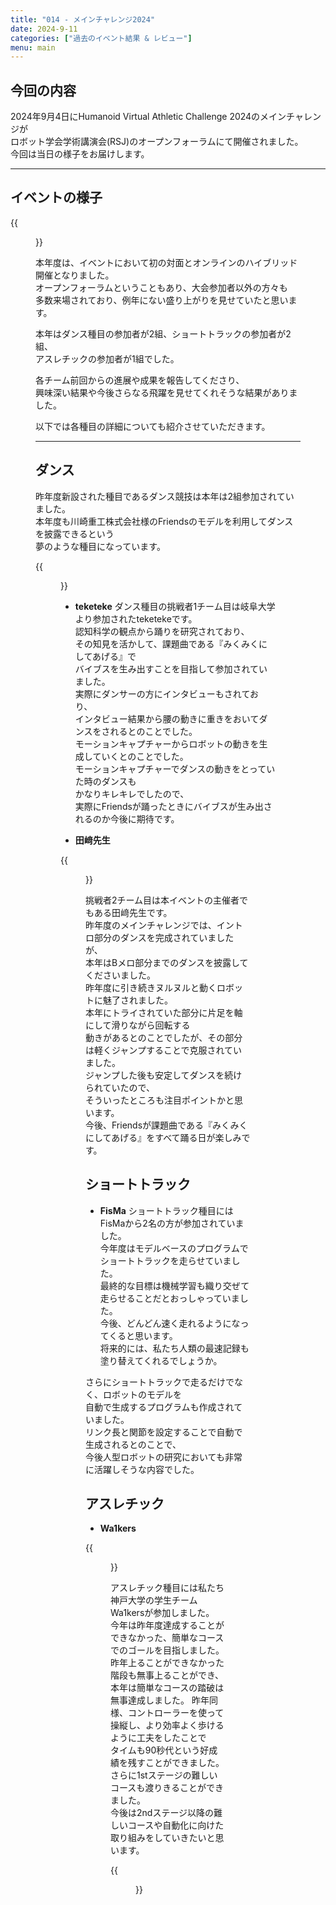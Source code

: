 ```yaml
---
title: "014 - メインチャレンジ2024"
date: 2024-9-11
categories: ["過去のイベント結果 & レビュー"]
menu: main
---
```


## 今回の内容

2024年9月4日にHumanoid Virtual Athletic Challenge 2024のメインチャレンジが  
ロボット学会学術講演会(RSJ)のオープンフォーラムにて開催されました。  
今回は当日の様子をお届けします。

---

## イベントの様子

{{<figure src="./conpetition.png" class="center" alt="tazaki_dance" width="80%">}}  

本年度は、イベントにおいて初の対面とオンラインのハイブリッド開催となりました。  
オープンフォーラムということもあり、大会参加者以外の方々も  
多数来場されており、例年にない盛り上がりを見せていたと思います。  

本年はダンス種目の参加者が2組、ショートトラックの参加者が2組、  
アスレチックの参加者が1組でした。

各チーム前回からの進展や成果を報告してくださり、  
興味深い結果や今後さらなる飛躍を見せてくれそうな結果がありました。  

以下では各種目の詳細についても紹介させていただきます。  

---

## ダンス

昨年度新設された種目であるダンス競技は本年は2組参加されていました。  
本年度も川崎重工株式会社様のFriendsのモデルを利用してダンスを披露できるという  
夢のような種目になっています。

{{<figure src="./" class="center" alt="Friends" width="100%">}}

-   **teketeke**
ダンス種目の挑戦者1チーム目は岐阜大学より参加されたteketekeです。  
認知科学の観点から踊りを研究されており、  
その知見を活かして、課題曲である『みくみくにしてあげる』で  
バイブスを生み出すことを目指して参加されていました。  
実際にダンサーの方にインタビューもされており、  
インタビュー結果から腰の動きに重きをおいてダンスをされるとのことでした。  
モーションキャプチャーからロボットの動きを生成していくとのことでした。  
モーションキャプチャーでダンスの動きをとっていた時のダンスも  
かなりキレキレでしたので、  
実際にFriendsが踊ったときにバイブスが生み出されるのか今後に期待です。  

-   **田﨑先生**

{{<figure src="./tazaki_dance.png" class="center" alt="tazaki_dance" width="80%">}}  

挑戦者2チーム目は本イベントの主催者でもある田﨑先生です。  
昨年度のメインチャレンジでは、イントロ部分のダンスを完成されていましたが、  
本年はBメロ部分までのダンスを披露してくださいました。  
昨年度に引き続きヌルヌルと動くロボットに魅了されました。  
本年にトライされていた部分に片足を軸にして滑りながら回転する  
動きがあるとのことでしたが、その部分は軽くジャンプすることで克服されていました。  
ジャンプした後も安定してダンスを続けられていたので、  
そういったところも注目ポイントかと思います。  
今後、Friendsが課題曲である『みくみくにしてあげる』をすべて踊る日が楽しみです。  

## ショートトラック

-   **FisMa** 
ショートトラック種目にはFisMaから2名の方が参加されていました。  
今年度はモデルベースのプログラムでショートトラックを走らせていました。  
最終的な目標は機械学習も織り交ぜて走らせることだとおっしゃっていました。  
今後、どんどん速く走れるようになってくると思います。  
将来的には、私たち人類の最速記録も塗り替えてくれるでしょうか。  

さらにショートトラックで走るだけでなく、ロボットのモデルを  
自動で生成するプログラムも作成されていました。  
リンク長と関節を設定することで自動で生成されるとのことで、  
今後人型ロボットの研究においても非常に活躍しそうな内容でした。  

## アスレチック

-   **Wa1kers**

{{<figure src="./wa1kers_presents.png" class="center" alt="wa1kers_presents" width="80%">}}  


アスレチック種目には私たち神戸大学の学生チームWa1kersが参加しました。  
今年は昨年度達成することができなかった、簡単なコースでのゴールを目指しました。  
昨年上ることができなかった階段も無事上ることができ、  
本年は簡単なコースの踏破は無事達成しました。
昨年同様、コントローラーを使って操縦し、より効率よく歩けるように工夫をしたことで  
タイムも90秒代という好成績を残すことができました。  
さらに1stステージの難しいコースも渡りきることができました。  
今後は2ndステージ以降の難しいコースや自動化に向けた取り組みをしていきたいと思います。  

{{<figure src="./wa1kers_performance.png" class="center" alt="wa1kers_performance" width="80%">}}  
